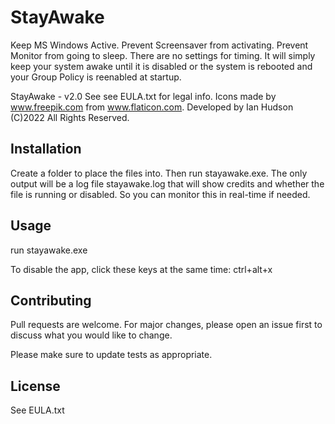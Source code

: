 # StayAwake

Keep MS Windows Active. Prevent Screensaver from activating. Prevent Monitor from going to sleep. There are no settings for timing. It will simply keep your system awake until it is disabled or the system is rebooted and your Group Policy is reenabled at startup.

StayAwake - v2.0
See see EULA.txt for legal info.
Icons made by www.freepik.com from www.flaticon.com.
Developed by Ian Hudson (C)2022 All Rights Reserved.

## Installation

Create a folder to place the files into. Then run stayawake.exe.
The only output will be a log file stayawake.log that will show credits and whether the file is running or disabled. So you can monitor this in real-time if needed.

## Usage

run stayawake.exe

To disable the app, click these keys at the same time:
ctrl+alt+x

## Contributing
Pull requests are welcome. For major changes, please open an issue first to discuss what you would like to change.

Please make sure to update tests as appropriate.

## License
See EULA.txt
